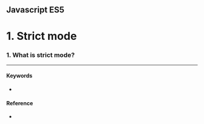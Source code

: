 ## Javascript ES5
# 1. Strict mode  


### 1. What is strict mode?

***
#### Keywords
- 

#### Reference
- 